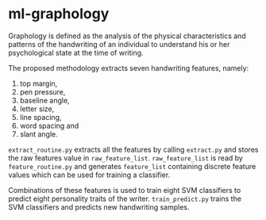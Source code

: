 # ml-graphology
Graphology is defined as the analysis of the physical characteristics and patterns of the handwriting of an individual to understand his or her psychological state at the time of writing.

The proposed methodology extracts seven handwriting features, namely:
1. top margin, 
2. pen pressure,
3. baseline angle,
4. letter size,
5. line spacing,
6. word spacing and
7. slant angle.

`extract_routine.py` extracts all the features by calling `extract.py` and stores the raw features value in `raw_feature_list`.
`raw_feature_list` is read by `feature_routine.py` and generates `feature_list` containing discrete feature values which can be used for training a classifier.

Combinations of these features is used to train eight SVM classifiers to predict eight personality traits of the writer.
`train_predict.py` trains the SVM classifiers and predicts new handwriting samples.